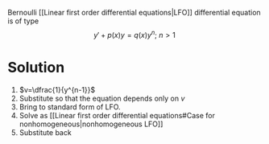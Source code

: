 Bernoulli [[Linear first order differential equations|LFO]] differential equation is of type
$$
y'+p(x)y=q(x)y^n;\ n>1
$$
# Solution
1.  $v=\dfrac{1}{y^{n-1}}$
2. Substitute so that the equation depends only on $v$
3. Bring to standard form of LFO.
4. Solve as [[Linear first order differential equations#Case for nonhomogeneous|nonhomogeneous LFO]]
5. Substitute back 